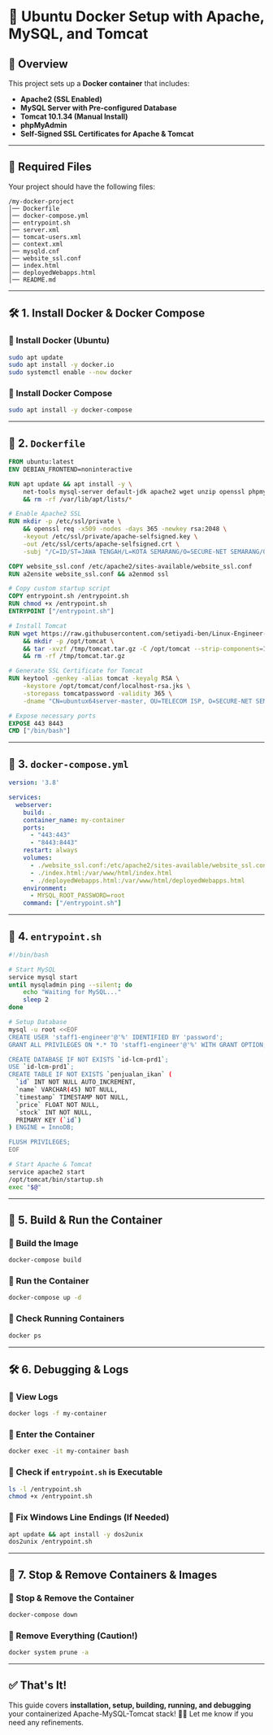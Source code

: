 # 🚀 Ubuntu Docker Setup with Apache, MySQL, and Tomcat

## 📌 Overview
This project sets up a **Docker container** that includes:
- **Apache2 (SSL Enabled)**
- **MySQL Server with Pre-configured Database**
- **Tomcat 10.1.34 (Manual Install)**
- **phpMyAdmin**
- **Self-Signed SSL Certificates for Apache & Tomcat**

---

## 📂 Required Files
Your project should have the following files:

```
/my-docker-project
│── Dockerfile
│── docker-compose.yml
│── entrypoint.sh
│── server.xml
│── tomcat-users.xml
│── context.xml
│── mysqld.cnf
│── website_ssl.conf
│── index.html
│── deployedWebapps.html
│── README.md
```

---

## 🛠 1. Install Docker & Docker Compose

### 🔹 Install Docker (Ubuntu)
```sh
sudo apt update
sudo apt install -y docker.io
sudo systemctl enable --now docker
```

### 🔹 Install Docker Compose
```sh
sudo apt install -y docker-compose
```

---

## 📜 2. `Dockerfile`

```dockerfile
FROM ubuntu:latest
ENV DEBIAN_FRONTEND=noninteractive

RUN apt update && apt install -y \
    net-tools mysql-server default-jdk apache2 wget unzip openssl phpmyadmin \
    && rm -rf /var/lib/apt/lists/*

# Enable Apache2 SSL
RUN mkdir -p /etc/ssl/private \
    && openssl req -x509 -nodes -days 365 -newkey rsa:2048 \
    -keyout /etc/ssl/private/apache-selfsigned.key \
    -out /etc/ssl/certs/apache-selfsigned.crt \
    -subj "/C=ID/ST=JAWA TENGAH/L=KOTA SEMARANG/O=SECURE-NET SEMARANG/OU=TELECOM ISP/CN=ubuntux64server-master"

COPY website_ssl.conf /etc/apache2/sites-available/website_ssl.conf
RUN a2ensite website_ssl.conf && a2enmod ssl

# Copy custom startup script
COPY entrypoint.sh /entrypoint.sh
RUN chmod +x /entrypoint.sh
ENTRYPOINT ["/entrypoint.sh"]

# Install Tomcat
RUN wget https://raw.githubusercontent.com/setiyadi-ben/Linux-Engineer-Applied-Practice/main/installer/apache-tomcat-10.1.34.tar.gz -O /tmp/tomcat.tar.gz \
    && mkdir -p /opt/tomcat \
    && tar -xvzf /tmp/tomcat.tar.gz -C /opt/tomcat --strip-components=1 \
    && rm -rf /tmp/tomcat.tar.gz

# Generate SSL Certificate for Tomcat
RUN keytool -genkey -alias tomcat -keyalg RSA \
    -keystore /opt/tomcat/conf/localhost-rsa.jks \
    -storepass tomcatpassword -validity 365 \
    -dname "CN=ubuntux64server-master, OU=TELECOM ISP, O=SECURE-NET SEMARANG, L=KOTA SEMARANG, ST=JAWA TENGAH, C=ID"

# Expose necessary ports
EXPOSE 443 8443
CMD ["/bin/bash"]
```

---

## 📜 3. `docker-compose.yml`

```yaml
version: '3.8'

services:
  webserver:
    build: .
    container_name: my-container
    ports:
      - "443:443"
      - "8443:8443"
    restart: always
    volumes:
      - ./website_ssl.conf:/etc/apache2/sites-available/website_ssl.conf
      - ./index.html:/var/www/html/index.html
      - ./deployedWebapps.html:/var/www/html/deployedWebapps.html
    environment:
      - MYSQL_ROOT_PASSWORD=root
    command: ["/entrypoint.sh"]
```

---

## 📜 4. `entrypoint.sh`

```bash
#!/bin/bash

# Start MySQL
service mysql start
until mysqladmin ping --silent; do
    echo "Waiting for MySQL..."
    sleep 2
done

# Setup Database
mysql -u root <<EOF
CREATE USER 'staff1-engineer'@'%' IDENTIFIED BY 'password';
GRANT ALL PRIVILEGES ON *.* TO 'staff1-engineer'@'%' WITH GRANT OPTION;

CREATE DATABASE IF NOT EXISTS `id-lcm-prd1`;
USE `id-lcm-prd1`;
CREATE TABLE IF NOT EXISTS `penjualan_ikan` (
  `id` INT NOT NULL AUTO_INCREMENT,
  `name` VARCHAR(45) NOT NULL,
  `timestamp` TIMESTAMP NOT NULL,
  `price` FLOAT NOT NULL,
  `stock` INT NOT NULL,
  PRIMARY KEY (`id`)
) ENGINE = InnoDB;

FLUSH PRIVILEGES;
EOF

# Start Apache & Tomcat
service apache2 start
/opt/tomcat/bin/startup.sh
exec "$@"
```

---

## 🚀 5. Build & Run the Container

### 🔹 Build the Image
```sh
docker-compose build
```

### 🔹 Run the Container
```sh
docker-compose up -d
```

### 🔹 Check Running Containers
```sh
docker ps
```

---

## 🛠 6. Debugging & Logs

### 🔹 View Logs
```sh
docker logs -f my-container
```

### 🔹 Enter the Container
```sh
docker exec -it my-container bash
```

### 🔹 Check if `entrypoint.sh` is Executable
```sh
ls -l /entrypoint.sh
chmod +x /entrypoint.sh
```

### 🔹 Fix Windows Line Endings (If Needed)
```sh
apt update && apt install -y dos2unix
dos2unix /entrypoint.sh
```

---

## 🧹 7. Stop & Remove Containers & Images

### 🔹 Stop & Remove the Container
```sh
docker-compose down
```

### 🔹 Remove Everything (Caution!)
```sh
docker system prune -a
```

---

## ✅ That's It!
This guide covers **installation, setup, building, running, and debugging** your containerized Apache-MySQL-Tomcat stack! 🚀🔥 Let me know if you need any refinements.

